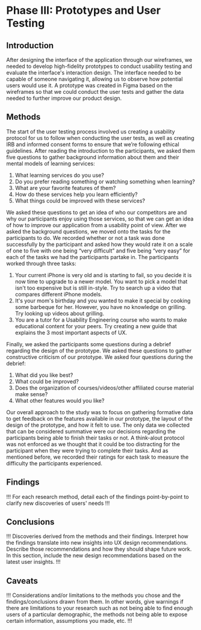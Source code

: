 # Phase III: Prototypes and User Testing

## Introduction

After designing the interface of the application through our wireframes, we needed to develop high-fidelity prototypes to conduct usability testing and evaluate the interface's interaction design. The interface needed to be capable of someone navigating it, allowing us to observe how potential users would use it. A prototype was created in Figma based on the wireframes so that we could conduct the user tests and gather the data needed to further improve our product design.

## Methods

The start of the user testing process involved us creating a usability protocol for us to follow when conducting the user tests, as well as creating IRB and informed consent forms to ensure that we’re following ethical guidelines. After reading the introduction to the participants, we asked them five questions to gather background information about them and their mental models of learning services:
  1. What learning services do you use?
  2. Do you prefer reading something or watching something when learning?
  3. What are your favorite features of them?
  4. How do these services help you learn efficiently?
  5. What things could be improved with these services?

  We asked these questions to get an idea of who our competitors are and why our participants enjoy using those services, so that we can get an idea of how to improve our application from a usability point of view. After we asked the background questions, we moved onto the tasks for the participants to do. We recorded whether or not a task was done successfully by the participant and asked how they would rate it on a scale of one to five with one being “very difficult” and five being “very easy” for each of the tasks we had the participants partake in. The participants worked through three tasks:
  1. Your current iPhone is very old and is starting to fail, so you decide it is now time to upgrade to a newer model. You want to pick a model that isn't too expensive but is still in-style. Try to search up a video that compares different iPhone models.
  2. It's your mom's birthday and you wanted to make it special by cooking some barbeque for her. However, you have no knowledge on grilling. Try looking up videos about grilling.
  3. You are a tutor for a Usability Engineering course who wants to make educational content for your peers. Try creating a new guide that explains the 3 most important aspects of UX.

Finally, we asked the participants some questions during a debrief regarding the design of the prototype. We asked these questions to gather constructive criticism of our prototype. We asked four questions during the debrief:
  1. What did you like best?
  2. What could be improved?
  3. Does the organization of courses/videos/other affiliated course material make sense?
  4. What other features would you like?

Our overall approach to the study was to focus on gathering formative data to get feedback on the features available in our prototype, the layout of the design of the prototype, and how it felt to use. The only data we collected that can be considered summative were our decisions regarding the participants being able to finish their tasks or not. A think-alout protocol was not enforced as we thought that it could be too distracting for the participant when they were trying to complete their tasks. And as mentioned before, we recorded their ratings for each task to measure the difficulty the participants experienced.

## Findings

!!! For each research method, detail each of the findings point-by-point to clarify new discoveries of users' needs !!!

## Conclusions

!!! Discoveries derived from the methods and their findings. Interpret how the findings translate into new insights into UX design recommendations. Describe those recommendations and how they should shape future work. In this section, include the new design recommendations based on the latest user insights. !!!

## Caveats

!!! Considerations and/or limitations to the methods you chose and the findings/conclusions drawn from them. In other words, give warnings if there are limitations to your research such as not being able to find enough users of a particular demographic, the methods not being able to expose certain information, assumptions you made, etc. !!!
